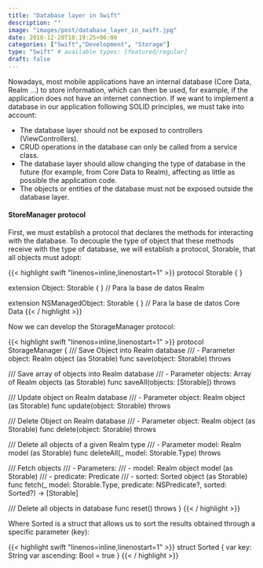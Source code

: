 ```yaml
---
title: "Database layer in Swift"
description: ""
image: "images/post/database_layer_in_swift.jpg"
date: 2018-12-20T18:19:25+06:00
categories: ["Swift","Development", "Storage"]
type: "Swift" # available types: [featured/regular]
draft: false
---
```

Nowadays, most mobile applications have an internal database (Core Data, Realm …) to store information, which can then be used, for example, if the application does not have an internet connection.
If we want to implement a database in our application following SOLID principles, we must take into account:

* The database layer should not be exposed to controllers (ViewControllers).
* CRUD operations in the database can only be called from a service class.
* The database layer should allow changing the type of database in the future (for example, from Core Data to Realm), affecting as little as possible the application code.
* The objects or entities of the database must not be exposed outside the database layer.

#### StoreManager protocol

First, we must establish a protocol that declares the methods for interacting with the database. To decouple the type of object that these methods receive with the type of database, we will establish a protocol, Storable, that all objects must adopt:

{{< highlight swift  "linenos=inline,linenostart=1" >}}
protocol Storable { }

extension Object: Storable { } // Para la base de datos Realm

extension NSManagedObject: Storable { } // Para la base de datos Core Data
{{< / highlight >}}

Now we can develop the StorageManager protocol:

{{< highlight swift  "linenos=inline,linenostart=1" >}}
protocol StorageManager {
  /// Save Object into Realm database
  /// - Parameter object: Realm object (as Storable)
  func save(object: Storable) throws

  /// Save array of objects into Realm database
  /// - Parameter objects: Array of Realm objects (as Storable)
  func saveAll(objects: [Storable]) throws

  /// Update object on Realm database
  /// - Parameter object: Realm object (as Storable)
  func update(object: Storable) throws

  /// Delete Object on Realm database
  /// - Parameter object: Realm object (as Storable)
  func delete(object: Storable) throws

  /// Delete all objects of a given Realm type
  /// - Parameter model: Realm model (as Storable)
  func deleteAll(_ model: Storable.Type) throws

  /// Fetch objects
  /// - Parameters:
  ///   - model: Realm object model (as Storable)
  ///   - predicate: Predicate
  ///   - sorted: Sorted object (as Storable)
  func fetch(_ model: Storable.Type,
             predicate: NSPredicate?,
             sorted: Sorted?) -> [Storable]

  /// Delete all objects in database
  func reset() throws
}
{{< / highlight >}}

Where Sorted is a struct that allows us to sort the results obtained through a specific parameter (key):

{{< highlight swift  "linenos=inline,linenostart=1" >}}
struct Sorted {
  var key: String
  var ascending: Bool = true
}
{{< / highlight >}}
